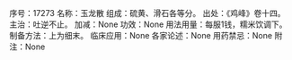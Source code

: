 序号：17273
名称：玉龙散
组成：硫黄、滑石各等分。
出处：《鸡峰》卷十四。
主治：吐逆不止。
加减：None
功效：None
用法用量：每服1钱，糯米饮调下。
制备方法：上为细末。
临床应用：None
各家论述：None
用药禁忌：None
附注：None

